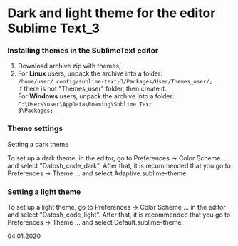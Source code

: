 # Dark and light theme for the editor Sublime Text_3

<h3>Installing themes in the SublimeText editor</h3>

1. Download archive zip with themes;<br>
2. For <b>Linux</b> users, unpack the archive into a folder:<br> 
<code>/home/user/.config/sublime-text-3/Packages/User/Themes_user/;</code><br>
If there is not "Themes_user" folder, then create it.<br>
For <b>Windows</b> users, unpack the archive into a folder:<br>
<code>C:\Users\user\AppData\Roaming\Sublime Text 3\Packages;</code><br>

<h3>Theme settings</h3>
Setting a dark theme

To set up a dark theme, in the editor, go to Preferences -> Color Scheme ... and select "Datosh_code_dark". After that, it is recommended that you go to Preferences -> Theme ... and select Adaptive.sublime-theme.

<h3>Setting a light theme</h3>

To set up a light theme, go to Preferences -> Color Scheme ... in the editor and select "Datosh_code_light". After that, it is recommended that you go to Preferences -> Theme ... and select Default.sublime-theme.

04.01.2020
